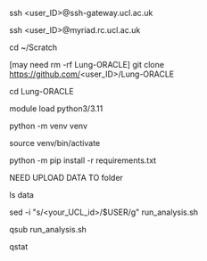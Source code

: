 ssh <user_ID>@ssh-gateway.ucl.ac.uk

ssh <user_ID>@myriad.rc.ucl.ac.uk

cd ~/Scratch

[may need rm -rf Lung-ORACLE]
git clone https://github.com/<user_ID>/Lung-ORACLE

cd Lung-ORACLE

module load python3/3.11

python -m venv venv

source venv/bin/activate

python -m pip install -r requirements.txt

NEED UPLOAD DATA TO folder

ls data

sed -i "s/<your_UCL_id>/$USER/g" run_analysis.sh

qsub run_analysis.sh

qstat
